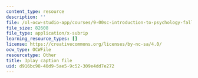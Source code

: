 ```yaml
---
content_type: resource
description: ''
file: /ol-ocw-studio-app/courses/9-00sc-introduction-to-psychology-fall-2011/d916bc9840d95ae59c52309e4dd7e272_SBrCPDC21f4.vtt
file_size: 82608
file_type: application/x-subrip
learning_resource_types: []
license: https://creativecommons.org/licenses/by-nc-sa/4.0/
ocw_type: OCWFile
resourcetype: Other
title: 3play caption file
uid: d916bc98-40d9-5ae5-9c52-309e4dd7e272
---
```


